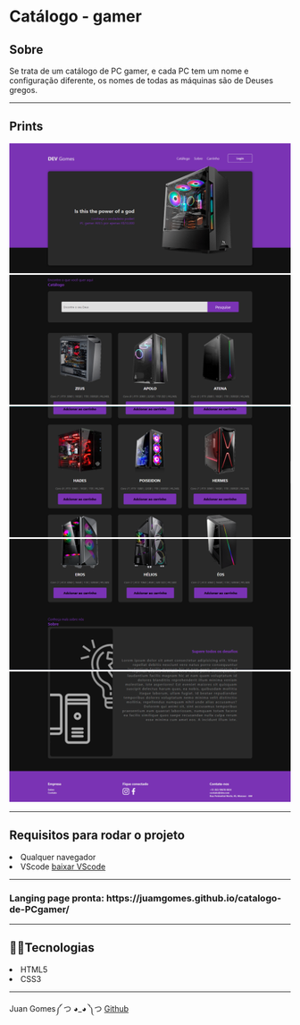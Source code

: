<h1>Catálogo - gamer</h1>

<h2>Sobre</h2>
<p> Se trata de um catálogo de PC gamer, e cada PC tem um nome e configuração diferente, os nomes de todas as máquinas são de Deuses gregos. 

 ---

<h2>Prints</h2>
<img src="media/print-do-topo.png">
<img src="media/print-do-meio.png">
<img src="media/print-do-meio2.png">
<img src="media/print-do-meio3.png">
<img src="media/print-do-fim.png">

---

<h2>Requisitos para rodar o projeto</h2>
<lu>
    <li> Qualquer navegador 
    <li> VScode <a href="https://code.visualstudio.com/download" target="_blank" rel="external">baixar VScode</a>
</lu>

----
<h3>Langing page pronta: https://juamgomes.github.io/catalogo-de-PCgamer/ </h2>

---
<h2>👩‍💻Tecnologias</h2>

<lu>
    <li> HTML5
    <li> CSS3
</lu>

---
Juan Gomes༼ つ ◕_◕ ༽つ <a href="https://github.com/juamgomes" target="_blank" rel="external">Github</a>

